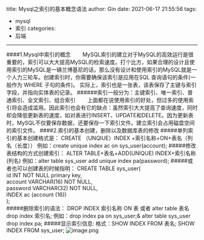 title: Mysql之索引的基本概念语法
author: Gin
date: 2021-06-17 21:55:56
tags:
  - mysql
  - 索引
categories:
  - 后端
---
####1.Mysql中索引的概念
&nbsp;&nbsp;&nbsp;&nbsp;&nbsp;&nbsp;&nbsp;MySQL索引的建立对于MySQL的高效运行是很重要的，索引可以大大提高MySQL的检索速度。打个比方，如果合理的设计且使用索引的MySQL是一辆兰博基尼的话，那么没有设计和使用索引的MySQL就是一个人力三轮车。创建索引时，你需要确保该索引是应用在SQL 查询语句的条件(一般作为 WHERE 子句的条件)。 实际上，索引也是一张表，该表保存了主键与索引字段，并指向实体表的记录。
######索引一般分为：主键索引、唯一索引、普通索引、全文索引、组合索引
&nbsp;&nbsp;&nbsp;&nbsp;&nbsp;&nbsp;&nbsp;上面都在说使用索引的好处，但过多的使用索引将会造成滥用。因此索引也会有它的缺点：虽然索引大大提高了查询速度，同时却会降低更新表的速度，如对表进行INSERT、UPDATE和DELETE。因为更新表时，MySQL不仅要保存数据，还要保存一下索引文件。建立索引会占用磁盘空间的索引文件。
####2.索引的基本创建，删除以及数据库表的修改
#####单列索引的基本创建格式是：
CREATE （UNQIUE）INDEX +索引名称+ON+表名（列名（长度））
例如：create unique index ac on sys_user(account);
#####修改表结构的方式创建索引：
ALTER TABLE+表名+ADD(UNIQUE) INDEX+索引名称(列名)
例如：alter table sys_user add unique index pa(password);
#####或者也可以创建表的时候指明：
    CREATE TABLE sys_user(  
    id INT NOT NULL primary key,   
    account VARCHAR(16) NOT NULL,  
    password VARCHAR(32) NOT NULL,  
    INDEX ac (account (16))  
    );  
#####删除索引的语法：
DROP INDEX 索引名称 ON 表 或者 alter table 表名 drop index 索引名; 
例如：drop index pa on sys_user;& alter table sys_user drop index pa;
#####显示索引信息:
格式：SHOW INDEX FROM 表名;
SHOW INDEX FROM sys_user;
![image.png](https://upload-images.jianshu.io/upload_images/10224563-2af9d972939f6a7a.png?imageMogr2/auto-orient/strip%7CimageView2/2/w/1240)


